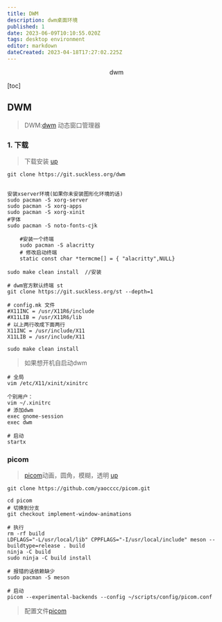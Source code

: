 ```yaml
---
title: DWM
description: dwm桌面环境
published: 1
date: 2023-06-09T10:10:55.020Z
tags: desktop environment
editor: markdown
dateCreated: 2023-04-18T17:27:02.225Z
---
```


<center>dwm</center>





[toc]



## DWM

> DWM:[dwm](https://dwm.suckless.org/) 动态窗口管理器



### 1. 下载

> 下载安装 [up](https://yaocc.cc/2022/07/10/dwm/)

```shell
git clone https://git.suckless.org/dwm


安装xserver环境(如果你未安装图形化环境的话)
sudo pacman -S xorg-server
sudo pacman -S xorg-apps
sudo pacman -S xorg-xinit
#字体
sudo pacman -S noto-fonts-cjk

    #安装一个终端
    sudo pacman -S alacritty
    # 修改启动终端 
    static const char *termcme[] = { "alacritty",NULL}

sudo make clean install  //安装

# dwm官方默认终端 st
git clone https://git.suckless.org/st --depth=1

# config.mk 文件
#X11INC = /usr/X11R6/include
#X11LIB = /usr/X11R6/lib
# 以上两行改成下面两行
X11INC = /usr/include/X11
X11LIB = /usr/include/X11

sudo make clean install
```

> 如果想开机自启动dwm

```shell
# 全局
vim /etc/X11/xinit/xinitrc 

个别用户： 
vim ~/.xinitrc
# 添加dwm
exec gnome-session
exec dwm   

# 启动
startx
```







### picom

> [picom](https://github.com/pijulius/picom)动画，圆角，模糊，透明  [up](https://yaocc.cc/2022/06/19/linux%E4%B8%9D%E6%BB%91%E7%9A%84%E5%8A%A8%E7%94%BB%E4%BD%93%E9%AA%8C%E2%80%94%E2%80%94picom/)

```shell
git clone https://github.com/yaocccc/picom.git

cd picom
# 切换到分支
git checkout implement-window-animations

# 执行
rm -rf build
LDFLAGS="-L/usr/local/lib" CPPFLAGS="-I/usr/local/include" meson --buildtype=release . build
ninja -C build
sudo ninja -C build install

# 报错的话依赖缺少
sudo pacman -S meson

# 启动
picom --experimental-backends --config ~/scripts/config/picom.conf
```

> 配置文件[picom](https://github.com/EdenQwQ/dots/blob/master/.config/picom.conf)







